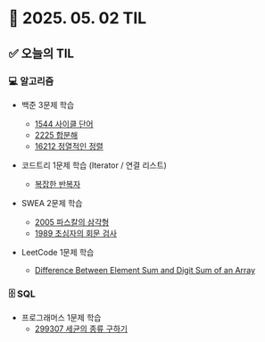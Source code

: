 # 📅 2025. 05. 02 TIL

## ✅ 오늘의 TIL

### 💻 알고리즘

- 백준 3문제 학습  
  - [1544 사이클 단어](https://www.acmicpc.net/problem/1544)  
  - [2225 합분해](https://www.acmicpc.net/problem/2225)  
  - [16212 정열적인 정렬](https://www.acmicpc.net/problem/16212)

- 코드트리 1문제 학습 (Iterator / 연결 리스트)  
  - [복잡한 반복자](https://www.codetree.ai/ko/trails/complete/curated-cards/intro-doubly-linked-list-iterator-2)

- SWEA 2문제 학습  
  - [2005 파스칼의 삼각형](https://swexpertacademy.com/main/code/problem/problemDetail.do?contestProbId=AV5QFuZ6As0DFAUq)  
  - [1989 초심자의 회문 검사](https://swexpertacademy.com/main/code/problem/problemDetail.do?contestProbId=AV5QJ_8KAx8DFAUq)

- LeetCode 1문제 학습  
  - [Difference Between Element Sum and Digit Sum of an Array](https://leetcode.com/problems/difference-between-element-sum-and-digit-sum-of-an-array)

### 🗄️ SQL

- 프로그래머스 1문제 학습  
  - [299307 세균의 종류 구하기](https://school.programmers.co.kr/learn/courses/30/lessons/299307)
